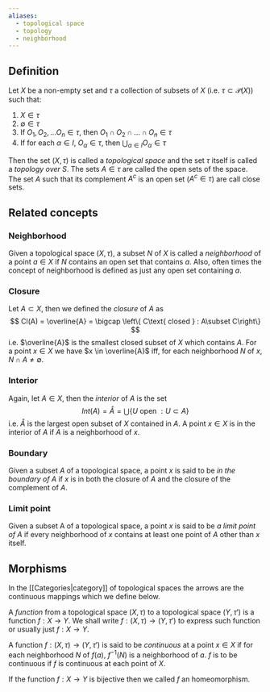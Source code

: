 ```yaml
---
aliases:
  - topological space
  - topology
  - neighborhood
---
```

## Definition
Let $X$ be a non-empty set and $\tau$ a collection of subsets of $X$ (i.e. $\tau \subset \mathcal{P}(X)$) such that:
1. $X \in \tau$
2. $\emptyset \in \tau$
3. If $O_1, O_2, ...O_n \in \tau$, then $O_1 \cap O_2 \cap ...\cap O_n \in \tau$
4. If for each $\alpha \in I$, $O_\alpha \in \tau$, then $\bigcup_{\alpha \in I}O_\alpha\in\tau$

Then the set $(X, \tau)$ is called a _topological space_ and the set $\tau$ itself is called a _topology over $S$_.
The sets $A \in \tau$ are called the open sets of the space.
The set $A$ such that its complement $A^c$ is an open set ($A^c\in \tau$) are call close sets.

## Related concepts

### Neighborhood
Given a topological space $(X, \tau)$, a subset $N$ of $X$ is called a _neighborhood_ of a point $a \in X$ if $N$ contains an open set that contains $a$. Also, often times the concept of neighborhood is defined as just any open set containing $a$.

### Closure

Let $A \subset X$, then we defined the *closure* of $A$ as 
$$
Cl(A) = \overline{A} = \bigcap \left\{ C\text{ closed } : A\subset C\right\}
$$
i.e. $\overline{A}$ is the smallest closed subset of $X$ which contains $A$.
For a point $x\in X$ we have $x \in \overline{A}$ iff, for each neighborhood $N$ of $x$, $N \cap A \neq \emptyset$.

### Interior

Again, let $A \in X$, then the *interior* of $A$ is the set
$$
Int(A) = \mathring{A} = \bigcup \left\{U \text{ open } : U \subset A\right\}
$$
i.e. $\mathring{A}$ is the largest open subset of $X$ contained in $A$.
A point $x \in X$ is in the interior of $A$ if $A$ is a neighborhood of $x$.

### Boundary
Given a subset $A$ of a topological space, a point $x$ is said to be _in the boundary of $A$_ if $x$ is in both the closure of $A$ and the closure of the complement of $A$.

### Limit point
Given a subset A of a topological space, a point $x$ is said to be _a limit point of $A$_ if every neighborhood of $x$ contains at least one point of $A$ other than $x$ itself.


## Morphisms
In the [[Categories|category]] of topological spaces the arrows are the continuous mappings which we define below.

A _function_ from a topological space $(X, \tau)$ to a topological space $(Y, \tau')$ is a function $f: X \to Y$.
We shall write $f: (X,\tau)\to(Y, \tau')$ to express such function or usually just $f: X \to Y$.

A function $f: (X,\tau)\to(Y, \tau')$ is said to be _continuous_ at a point $x \in X$ if for each neighborhood $N$ of $f(a)$, $f^{-1}(N)$ is a neighborhood of $a$. $f$ is to be continuous if $f$ is continuous at each point of $X$.

If the function $f: X \to Y$ is bijective then we called $f$ an homeomorphism.
